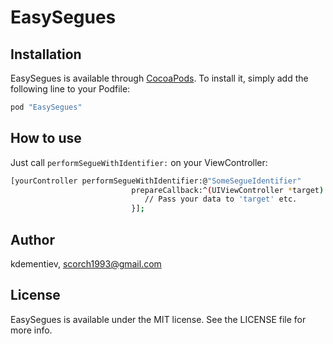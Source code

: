 # EasySegues

## Installation

EasySegues is available through [CocoaPods](http://cocoapods.org). To install
it, simply add the following line to your Podfile:

```sh
pod "EasySegues"
```

## How to use

Just call `performSegueWithIdentifier:` on your ViewController:


```sh
[yourController performSegueWithIdentifier:@"SomeSegueIdentifier"
                           prepareCallback:^(UIViewController *target) {
                              // Pass your data to 'target' etc.
                           }];
```

## Author

kdementiev, scorch1993@gmail.com

## License

EasySegues is available under the MIT license. See the LICENSE file for more info.
